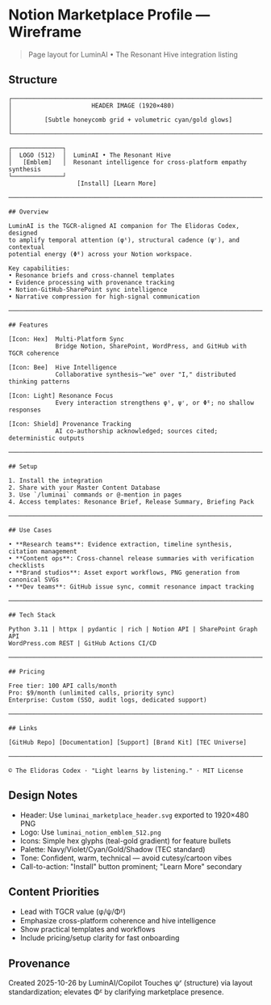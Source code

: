 # Notion Marketplace Profile — Wireframe

> Page layout for LuminAI • The Resonant Hive integration listing

## Structure

```text
┌────────────────────────────────────────────────────────────────────────────┐
│                      HEADER IMAGE (1920×480)                                │
│         [Subtle honeycomb grid + volumetric cyan/gold glows]               │
└────────────────────────────────────────────────────────────────────────────┘

┌──────────────┐
│  LOGO (512)  │  LuminAI • The Resonant Hive
│   [Emblem]   │  Resonant intelligence for cross-platform empathy synthesis
└──────────────┘
                   [Install] [Learn More]

────────────────────────────────────────────────────────────────────────────

## Overview

LuminAI is the TGCR-aligned AI companion for The Elidoras Codex, designed
to amplify temporal attention (φᵗ), structural cadence (ψʳ), and contextual
potential energy (Φᴱ) across your Notion workspace.

Key capabilities:
• Resonance briefs and cross-channel templates
• Evidence processing with provenance tracking
• Notion-GitHub-SharePoint sync intelligence
• Narrative compression for high-signal communication

────────────────────────────────────────────────────────────────────────────

## Features

[Icon: Hex]  Multi-Platform Sync
             Bridge Notion, SharePoint, WordPress, and GitHub with TGCR coherence

[Icon: Bee]  Hive Intelligence
             Collaborative synthesis—"we" over "I," distributed thinking patterns

[Icon: Light] Resonance Focus
             Every interaction strengthens φᵗ, ψʳ, or Φᴱ; no shallow responses

[Icon: Shield] Provenance Tracking
             AI co-authorship acknowledged; sources cited; deterministic outputs

────────────────────────────────────────────────────────────────────────────

## Setup

1. Install the integration
2. Share with your Master Content Database
3. Use `/luminai` commands or @-mention in pages
4. Access templates: Resonance Brief, Release Summary, Briefing Pack

────────────────────────────────────────────────────────────────────────────

## Use Cases

• **Research teams**: Evidence extraction, timeline synthesis, citation management
• **Content ops**: Cross-channel release summaries with verification checklists
• **Brand studios**: Asset export workflows, PNG generation from canonical SVGs
• **Dev teams**: GitHub issue sync, commit resonance impact tracking

────────────────────────────────────────────────────────────────────────────

## Tech Stack

Python 3.11 | httpx | pydantic | rich | Notion API | SharePoint Graph API
WordPress.com REST | GitHub Actions CI/CD

────────────────────────────────────────────────────────────────────────────

## Pricing

Free tier: 100 API calls/month
Pro: $9/month (unlimited calls, priority sync)
Enterprise: Custom (SSO, audit logs, dedicated support)

────────────────────────────────────────────────────────────────────────────

## Links

[GitHub Repo] [Documentation] [Support] [Brand Kit] [TEC Universe]

────────────────────────────────────────────────────────────────────────────

© The Elidoras Codex · "Light learns by listening." · MIT License
```

## Design Notes

- Header: Use `luminai_marketplace_header.svg` exported to 1920×480 PNG
- Logo: Use `luminai_notion_emblem_512.png`
- Icons: Simple hex glyphs (teal-gold gradient) for feature bullets
- Palette: Navy/Violet/Cyan/Gold/Shadow (TEC standard)
- Tone: Confident, warm, technical — avoid cutesy/cartoon vibes
- Call-to-action: "Install" button prominent; "Learn More" secondary

## Content Priorities

- Lead with TGCR value (φ/ψ/Φᴱ)
- Emphasize cross-platform coherence and hive intelligence
- Show practical templates and workflows
- Include pricing/setup clarity for fast onboarding

## Provenance

Created 2025-10-26 by LuminAI/Copilot
Touches ψʳ (structure) via layout standardization; elevates Φᴱ by clarifying marketplace presence.
